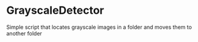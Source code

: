 # GrayscaleDetector
Simple script that locates grayscale images in a folder and moves them to another folder
